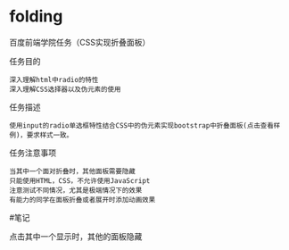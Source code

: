 # folding
百度前端学院任务（CSS实现折叠面板）

任务目的

    深入理解html中radio的特性
    深入理解CSS选择器以及伪元素的使用

任务描述

    使用input的radio单选框特性结合CSS中的伪元素实现bootstrap中折叠面板(点击查看样例)，要求样式一致。

任务注意事项

    当其中一个面对折叠时，其他面板需要隐藏
    只能使用HTML，CSS，不允许使用JavaScript
    注意测试不同情况，尤其是极端情况下的效果
    有能力的同学在面板折叠或者展开时添加动画效果



#笔记

点击其中一个显示时，其他的面板隐藏

